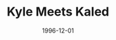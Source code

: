 ---
mission_id: kmc
editorsChoice:
title: "Kyle Meets Kaled"
authors: 
    - "Troy Nathan Robeck"
date: 1996-12-01
filename: "kmc.zip"
description: "Run around and destroy some daleks."
cover: "kmc.png"
levelReplaced:	JABSHIP
difficulty: yes
bm:	yes
fme: no
wax: yes
three_do: yes
voc: yes
gmd: no
vue: no
lfd: no
base: "New level from scratch" 
editors: "DFUSE 1.00"

---